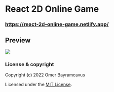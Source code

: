 # React 2D Online Game
### https://react-2d-online-game.netlify.app/

## Preview

<img src="https://drive.google.com/uc?export=view&id=1I_meyNJkouQb3Oud0pR9A0sFlXsuzADk"/>

### License & copyright

Copyright (c) 2022 Omer Bayramcavus

Licensed under the [MIT License](LICENSE).